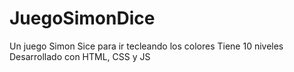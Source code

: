 # JuegoSimonDice
Un juego Simon Sice para ir tecleando los colores
Tiene 10 niveles
Desarrollado con HTML, CSS y JS

